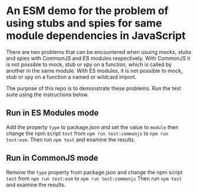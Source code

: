 # An ESM demo for the problem of using stubs and spies for same module dependencies in JavaScript

There are two problems that can be encountered when usuing mocks, stubs and spies with CommonJS and ES modules respectively. With CommonJS it is not possible to mock, stub or spy on a function, which is called by another in the same module. With ES modules, it is not possible to mock, stub or spy on a function a named or wildcard import. 

The purpose of this repo is to demonstrate these problems. Run the test suite using the instructions below.

## Run in ES Modules mode
Add the property `type` to package.json and set the value to `module` then change the npm script `test` from `npm run test:commonjs` to `npm run test:esm`.
Then run `npm test` and examine the results.

## Run in CommonJS mode
Remove the `type` property from package.json and change the npm script `test` from `npm run test:esm` to `npm run test:commonjs`
Then run `npm test` and examine the results.

